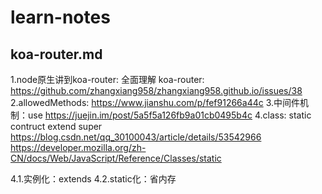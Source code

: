 # learn-notes
## koa-router.md
1.node原生讲到koa-router:
全面理解 koa-router: https://github.com/zhangxiang958/zhangxiang958.github.io/issues/38
2.allowedMethods:
https://www.jianshu.com/p/fef91266a44c
3.中间件机制：use
https://juejin.im/post/5a5f5a126fb9a01cb0495b4c
4.class: static contruct extend super
https://blog.csdn.net/qq_30100043/article/details/53542966
https://developer.mozilla.org/zh-CN/docs/Web/JavaScript/Reference/Classes/static

4.1.实例化：extends
4.2.static化：省内存

